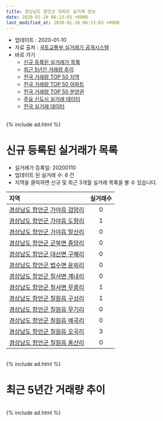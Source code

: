 ```yaml
---
title: 경상남도 함안군 아파트 실거래 정보
date: 2020-01-10 06:13:03 +0900
last_modified_at: 2020-01-10 06:13:03 +0900
---
```


* 업데이트 : 2020-01-10
* 자료 출처 : [국토교통부 실거래가 공개시스템](http://rt.molit.go.kr)
* 바로 가기
    * [신규 등록된 실거래가 목록](#신규-등록된-실거래가-목록)
    * [최근 5년간 거래량 추이](#최근-5년간-거래량-추이)
    * [전국 거래량 TOP 50 지역](https://inasie.github.io/apt-trade-info/최근-3개월-전국에서-가장-거래가-많이-발생한-지역)
    * [전국 거래량 TOP 50 아파트](https://inasie.github.io/apt-trade-info/최근-3개월-전국에서-가장-거래가-많이-발생한-아파트)
    * [전국 거래량 TOP 50 분양권](https://inasie.github.io/apt-trade-info/최근-3개월-전국에서-가장-거래가-많이-발생한-분양권)
    * [주요 신도시 실거래 데이터](https://inasie.github.io/apt-trade-info/주요-신도시)
    * [전국 실거래 데이터](https://inasie.github.io/apt-trade-info/전국)

<br>
{% include ad.html %}
<br>

# 신규 등록된 실거래가 목록
* 실거래가 등록일: 20200110
* 업데이트 된 실거래 수: 6 건
* 지역을 클릭하면 신규 및 최근 3개월 실거래 목록을 볼 수 있습니다.


|지역|실거래수|
|:---|:---:|
|[경상남도 함안군 가야읍 검암리](https://inasie.github.io/apt-trade-info/경상남도-함안군-가야읍-검암리)|0|
|[경상남도 함안군 가야읍 도항리](https://inasie.github.io/apt-trade-info/경상남도-함안군-가야읍-도항리)|1|
|[경상남도 함안군 가야읍 말산리](https://inasie.github.io/apt-trade-info/경상남도-함안군-가야읍-말산리)|0|
|[경상남도 함안군 군북면 중암리](https://inasie.github.io/apt-trade-info/경상남도-함안군-군북면-중암리)|0|
|[경상남도 함안군 대산면 구혜리](https://inasie.github.io/apt-trade-info/경상남도-함안군-대산면-구혜리)|0|
|[경상남도 함안군 법수면 윤외리](https://inasie.github.io/apt-trade-info/경상남도-함안군-법수면-윤외리)|0|
|[경상남도 함안군 칠서면 계내리](https://inasie.github.io/apt-trade-info/경상남도-함안군-칠서면-계내리)|0|
|[경상남도 함안군 칠서면 무릉리](https://inasie.github.io/apt-trade-info/경상남도-함안군-칠서면-무릉리)|1|
|[경상남도 함안군 칠원읍 구성리](https://inasie.github.io/apt-trade-info/경상남도-함안군-칠원읍-구성리)|1|
|[경상남도 함안군 칠원읍 무기리](https://inasie.github.io/apt-trade-info/경상남도-함안군-칠원읍-무기리)|0|
|[경상남도 함안군 칠원읍 예곡리](https://inasie.github.io/apt-trade-info/경상남도-함안군-칠원읍-예곡리)|0|
|[경상남도 함안군 칠원읍 오곡리](https://inasie.github.io/apt-trade-info/경상남도-함안군-칠원읍-오곡리)|3|
|[경상남도 함안군 칠원읍 용산리](https://inasie.github.io/apt-trade-info/경상남도-함안군-칠원읍-용산리)|0|


<br>
{% include ad.html %}
<br>

# 최근 5년간 거래량 추이


<div style="width:100%;">
    <canvas id="deal_progress" height="200"></canvas>
</div>

<script>
new Chart(document.getElementById("deal_progress"), {
    type: 'line',
    data: {
        labels: ['201501','201502','201503','201504','201505','201506','201507','201508','201509','201510','201511','201512','201601','201602','201603','201604','201605','201606','201607','201608','201609','201610','201611','201612','201701','201702','201703','201704','201705','201706','201707','201708','201709','201710','201711','201712','201801','201802','201803','201804','201805','201806','201807','201808','201809','201810','201811','201812','201901','201902','201903','201904','201905','201906','201907','201908','201909','201910','201911','201912','202001'],
        datasets: [{
            label: '매매',
            pointRadius: 1,
            data: [61, 51, 75, 53, 55, 80, 45, 51, 45, 76, 59, 54, 58, 39, 61, 42, 44, 46, 43, 38, 50, 56, 51, 41, 38, 37, 98, 65, 58, 82, 70, 95, 55, 35, 33, 43, 40, 30, 43, 29, 29, 26, 20, 29, 32, 37, 33, 19, 26, 29, 25, 30, 33, 33, 27, 26, 35, 39, 34, 21, 0],
            borderColor: "rgba(255, 201, 14, 1)",
            backgroundColor: "rgba(255, 201, 14, 0.5)",
            fill: false,
            lineTension: 0
        },{
            label: '전월세',
            pointRadius: 1,
            data: [43, 28, 45, 23, 25, 17, 39, 16, 20, 28, 110, 18, 29, 26, 26, 20, 17, 27, 38, 30, 61, 36, 22, 26, 23, 30, 22, 14, 24, 30, 21, 32, 26, 19, 14, 26, 30, 25, 30, 23, 27, 26, 28, 29, 44, 25, 17, 23, 36, 23, 23, 17, 19, 17, 35, 25, 21, 16, 17, 10, 2],
            borderColor: "rgba(0, 141, 185, 1)",
            backgroundColor: "rgba(0, 141, 185, 0.5)",
            fill: false,
            lineTension: 0
        }
        ]
    },
    options: {
        responsive: true,
        title: {
            display: false
        },
        tooltips: {
            mode: 'index',
            intersect: false
        },
        hover: {
            mode: 'nearest',
            intersect: true
        },
        scales: {
            xAxes: [{
                display: true,
                scaleLabel: {
                    display: true,
                    labelString: '년/월'
                }
            }],
            yAxes: [{
                display: true,
                ticks: {
                    suggestedMin: 0,
                },
                scaleLabel: {
                    display: true,
                    labelString: '실거래 수'
                }
            }]
        }
    }
});

</script>


<br>
{% include ad.html %}
<br>

